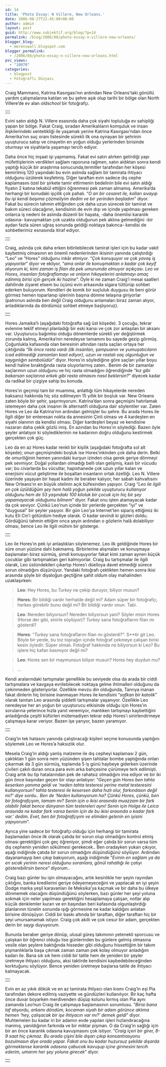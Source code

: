 ```yaml
---
id: 14
title: 'Photo Essay: N Villere, New Orleans.'
date: 2006-08-27T22:45:00+00:00
author: admin
layout: post
guid: http://www.subjektif.org/blog/?p=14
permalink: /blog/2006/08/photo-essay-n-villere-new-orleans/
blogger_blog:
  - merenswall.blogspot.com
blogger_permalink:
  - /2006/08/photo-essay-n-villere-new-orleans.html
pvc_views:
  - "10870"
categories:
  - blogpost
  - Fotoğraflı Düzyazı
---
```

Craig Mammano, Katrina Kasırgası&#8217;nın ardından New Orleans&#8217;taki gönüllü yardım çalışmalarına katılan ve bu şehre aşık olup tarihi bir bölge olan North Villere&#8217;de ev alan _oldschool_ bir fotoğrafçı.

<table border="0" width="100%">
  <tr>
    <td align="center">
      <img src="{{ site.baseurl }}/images/photo-essay-n-villere-new-orleans-01-01.jpg" alt="" />
    </td>
  </tr>
</table>

Evini satın aldığı N. Villere esasında daha çok siyahi topluluğa ev sahipliği yapan bir bölge. Fakat Craig, sıradan Amerikalıların komşuluk ve insan ilişkilerindeki sentetikliği ile yaşamak yerine Katrina Kasırgası&#8217;ndan önce Amerika&#8217;nın suç oranı listesinde sürekli ilk ona oynayan bir şehrinin uyuşturucu satışı ve cinayetin en yoğun olduğu yerlerinden birisinde oturmayı ve siyahlarla yaşamayı tercih ediyor.

Daha önce hiç inşaat işi yapmamış. Fakat evi satın alırken getirdiği yapı müfettişlerinin verdikleri sağlam raporuna rağmen, satın aldıktan sonra kendi yaptığı küçük bir araştırma sonucunda,termitler tarafından her köşesi kemirilmiş 120 yaşındaki bu evin aslında sağlam bir tamirata ihtiyacı olduğunu üzülerek keşfetmiş. Diğer taraftan evin sadece dış cephe kaplamasını özel bir şirkete tamir ettirmenin bedelinin bile evi satın aldığı fiyatın 2 katına tekabül ettiğini öğrenmesi pek zaman almamış. Amerika&#8217;da herhangi bir konudaki <span style="font-style: italic;">işçilik</span> çok pahalı. &#8220;_O an bir cesaret ile, kolları sıvayıp bu işi kendi başıma çözmeliyim dedim ve bir yerinden başladım_&#8221; diyor. Fakat bu sürecin tahmin ettiğinden çok daha uzun sürecek bir tamirat ve bakım süreci olacağının, kendisinin de evin dışı ve içinde yapılması gereken onlarca iş nedeni ile aslında düzenli bir hayata, -daha önemlisi karanlık odasına- kavuşmaktan çok uzakta olduğunun pek aklına gelmediğini -bir aydan fazla süren uğraş sonunda geldiği noktaya bakınca- kendisi de sohbetlerimiz esnasında itiraf ediyor.

<table border="0" width="100%">
  <tr>
    <td align="center">
      <img src="{{ site.baseurl }}/images/photo-essay-n-villere-new-orleans-02-02.jpg" alt="" />
    </td>
  </tr>
</table>

Craig, aslında çok daha erken bitirilebilecek tamirat işleri için bu kadar vakit kaybetmiş olmasının en önemli nedenlerinden ikisinin yanında çalıştırdığı &#8220;Leo&#8221; ve &#8220;Hores&#8221; olduğunu inkâr etmiyor. &#8220;_Çok konuşuyor ve çok yavaş iş yapıyorlar_&#8221; diyor ve ekliyor, &#8220;_ama onlar ile konuşmaktan o kadar çok keyif alıyorum ki, kimi zaman iş filan da pek umurumda olmuyor açıkçası_. _Leo ve Hores, insanları fotoğraflamayı ve onların hikayelerini anlatmayı amaç edinmiş birisi için gerçek iki hazine_&#8220;. Öyle ki ne zaman Craig&#8217;i mesai saatleri dahilinde ziyaret etsem bu üçünü evin arkasında sigara tüttürüp sohbet ederken buluyorum. Kendileri de komik bir suçluluk duygusu ile beni görür görmez hemen toparlanıp işlerinin başına dönme telaşına giriyorlar (patronun aslında ben değil Craig olduğunu anlamaları biraz zaman alıyor, anladıklarında da dördümüz sohbet etmeye başlıyoruz).

<table border="0" width="100%">
  <tr>
    <td align="center">
      <img src="{{ site.baseurl }}/images/photo-essay-n-villere-new-orleans-04-04.jpg" alt="" />
    </td>
  </tr>
</table>

Hores Jamaika&#8217;lı (aşağıdaki fotoğrafta sağ üst köşede). 3 çocuğu, tekrar evlenme teklif etmeyi planladığı bir eski karısı ve çok zor anlaşılan bir aksanı var. Uyuşturucu bağımlısı olduğu dönemlerde sürekli yer değiştirmek zorunda kalmış, Amerika&#8217;nın neredeyse tamamını bu sayede gezip görmüş. Çoğunlukla kafasında olan beresinin altından rasta saçları ortaya her çıktığında &#8220;_İlk önce rasta vardı (<span style="font-style: italic;">ilk insanları, şampuanın ve yumuşatıcıların icad edilmediği zamanları kast ediyor</span>), uzun ve rastalı saç olgunluğun ve saygınlığın sembolüdür_&#8221; diyor. Hores&#8217;ın söylediğine göre saçları yıllar boyu kendi haline bıraktığında rasta oluyorlarmış zaten.. Benim de bir zamanlar saçlarımın uzun olduğunu ve hiç rasta olmadığını öğrendiğinde &#8220;_kız gibi bakarsan saçlarına erkek gibi rasta olmasını nasıl beklersin?_&#8221; diyecek kadar da radikal bir çizgiye sahip bu konuda.

Hores&#8217;ın geçmişi tam bir muamma, anlattığı tüm hikayelerde nereden baksanız hakkında hiç söz edilmeyen 15 yıllık bir boşluk var. New Orleans zaten böyle bir şehir, şaşırmıyorum. Katrina&#8217;dan sonra geçmişini hatırlamak istemeyen daha çok insanın ilk alternatifi olduğuna dair söylentiler var. Zaten Hores ve Leo da Katrina&#8217;nın ardından gelmişler bu şehre. Bu arada Hores ile ilgili diğer bir enteresan nokta da annesinin Çinli olması ve 4 kardeşten en siyahi olanının da kendisi olması. Diğer kardeşleri beyaz ve kendisine nazaran daha çekik gözlü imiş. En azından bu Hores&#8217;ın söylediği. Bazen öyle şeyler anlatıyor ki söylediklerinin ne kadarının doğru olduğunu kestirmek gerçekten çok güç.

Leo da en az Hores kadar renkli bir kişilik (aşağıdaki fotoğrafta sol alt köşede); onun geçmişindeki boşluk ise Hores&#8217;ınkinden çok daha derin. Belki de omuriliğinin hemen yanındaki kurşun izinden olsa gerek geriye dönmeyi pek sevmiyor. Doğal yollardan olmadığı belli olan gelişmiş, kaslı bir vücudu var; bu civarlarda bu vücutlar, hapishanede çok uzun yıllar kalan ve enerjisini vücut geliştirme ile boşaltan insanların ortak özelliği. Leo N. Villere üzerinde yaşayan bir hayat kadını ile beraber kalıyor, her sabah kahvaltısını New Orleans&#8217;ın en büyük otelinin açık büfesinden yapıyor. Craig &#8220;_Leo ile ilgili en çok üzüldüğüm şey hem halâ yoğun şekilde uyuşturucu kullanıyor olduğunu hem de 53 yaşındaki 100 kiloluk bir çocuk için hiç bir şey yapamayacak olduğumu bilmem_&#8221; diyor. Fakat onu işten atamayacak kadar da çok seviyor. Çünkü Leo&#8217;nun içinde bir yerlerde gerçekten &#8220;iyi&#8221; ve &#8220;duygusal&#8221; bir şeyler yaşıyor. Bir gün Leo&#8217;ya Internet&#8217;ten sipariş ettiğimiz iki kutu Eti Cin&#8217;i götürdüm hediye olarak. O kadar sevindi ki gözleri doldu. Gördüğünü tahmin ettiğim onca şeyin ardından o gözlerin halâ dolabiliyor olması, bence Leo ile ilgili mühim bir gösterge.

<table border="0" width="100%">
  <tr>
    <td align="center">
      <img src="{{ site.baseurl }}/images/photo-essay-n-villere-new-orleans-05-05.jpg" alt="" />
    </td>
  </tr>
</table>

Leo ile Hores&#8217;ın pek iyi anlaştıkları söylenemez. Leo ilk geldiğinde Hores bir süre onun yüzüne dahi bakmamış. Birbirlerine alışmaları ve konuşmaya başlamaları biraz sürmüş, şimdi konuşuyorlar fakat kimi zaman aynen küçük çocuklar gibi tartışmaktan geri kalmıyorlar. Craig bu tartışmalar ile ilgili olarak, Leo üstündekileri çıkartıp Hores&#8217;ı düelloya davet etmediği sürece sorun olmadığını düşünüyor. Yandaki fotoğrafı çektikten hemen sonra ikisi arasında şöyle bir diyaloğun geçtiğine şahit oldum olay mahalinden uzaklaşırken:

> <span style="font-weight: bold;">Leo</span>: Hey Hores, bu <span style="font-style: italic;">Turkey</span> ne çekip duruyor, biliyor musun?
  
> <span style="font-weight: bold;">Hores</span>: Bir bildiği vardır herhalde değil mi? Adam süper bir fotoğrafçı, herkes görebilir bunu değil mi? Bir bildiği vardır onun. Tabi.
  
> <span style="font-weight: bold;">Leo</span>: Nereden biliyorsun? Nereden biliyorsun yani? Söyler misin Hores (Horse der gibi, sinirle söylüyor)? <span style="font-style: italic;">Turkey</span> sana fotoğraflarını filan mı gösterdi?
  
> <span style="font-weight: bold;">Hores</span>: &#8220;<span style="font-style: italic;">Turkey</span> sana fotoğraflarını filan mı gösterdi?&#8221;. S**tir git Leo. Böyle bir yerde, bu toz toprağın içinde fotoğraf çekmeye çalışan birisi kesin öyledir. Süper olmalı. Fotoğraf hakkında ne biliyorsun ki Leo? Bu işlere hiç kafan basmıyor değil mi?
  
> <span style="font-weight: bold;">Leo</span>: Hores sen bir maymunsun biliyor musun? Hores hey duydun mu?
  
> &#8230;

Kendi aralarındaki tartışmalar genellikle bu seviyede olsa da arada bir ciddi tartışmalara ve kavgaya evrilebilecek noktaya gelme ihtimalleri olduğunu da çekinmeden gösteriyorlar. Özellikle mevzu din olduğunda, Tanrıya inanan fakat dinlerin hiç birisine inanmayan Hores ile kendisini &#8220;_safkan bir katolik_&#8221; olarak tanıtan Leo arasında şiddetli tartışmalar yaşanıyor. Özellikle Leo neredeyse her an yoğun bir uyuşturucu etkisinde olduğu için Hores&#8217;ın sorularına yeterince hızla yanıt veremiyor, mantıken tartışmayı kaybettiğini anladığında çeşitli küfürleri mütemadiyen tekrar edip Hores&#8217;ı sinirlendirmeye çalışmaya karar veriyor. Bazen işe yarıyor, bazen yaramıyor.

<table border="0" width="100%">
  <tr>
    <td align="center">
      <img src="{{ site.baseurl }}/images/photo-essay-n-villere-new-orleans-06-06.jpg" alt="" />
    </td>
  </tr>
</table>

Craig&#8217;in tek hatasını yanında çalıştıracağı kişileri seçme konusunda yaptığını söylemek Leo ve Hores&#8217;a haksızlık olur.

Mesela Craig&#8217;in aldığı yanlış malzeme ile dış cepheyi kaplaması 2 gün, çaktıktan 1 gün sonra nem yüzünden şişen tahtalar bombe yaptığında onları çıkarmak da 3 gün sürmüş, toplamda 5 iş günü haybeye giderken üzerinde çivileri çakılı duran onca para evin arka bahçesine çürümeye terk edilmişti. Craig artık bu tip hatalarından pek de rahatsız olmadığını ima ediyor ve bir iki gün önce başından geçen bir olayı anlatıyor: &#8220;_Geçen gün Hores ben tahta keserken yanıma geldi ve &#8216;neden tahta testeresi yerine metal testeresini kullanıyorsun? tahta testeresi ile kesersen daha hızlı olur, farkındasın değil mi?&#8217; diye sordu.. Ben de &#8216;Neden kullanıyorum ha? Çünkü Hores, çünkü, ben bir fotoğrafçıyım, tamam mı? Senin için o ikisi arasında muazzam bir fark olabilir fakat bence dünyanın tüm testereleri aynı! Senin için Holga ile Leica arasında ne kadar fark varsa benim için de bu ikisi arasında o kadar fark var.&#8217; dedim. Evet, ben bir fotoğrafçıyım ve elimden gelenin en iyisini yapıyorum_&#8220;.

Ayrıca yine sadece bir fotoğrafçı olduğu için herhangi bir tamirata başlamadan önce ilk olarak çatıda bir sorun olup olmadığını kontrol etmiş olması gerektiğini çok geç öğreniyor, şimdi eğer çatıda bir sorun varsa tüm dış cephenin yeniden sökülmesi gerekecek.. Ben oradayken yukarı çıkıyor, aşağı indiğinde çatıda bir sorun olmadığını <span style="font-style: italic;">düşündüğünü</span> söylüyor. Ardından dayanamayıp ben çıkıp bakıyorum, aşağı indiğimde &#8220;<span style="font-style: italic;">Evinin en sağlam ya da en sıcak yerinin neresi olduğunu soranlara, gönül rahatlığı ile çatıyı gösterebilirsin bence</span>&#8221; diyorum..

Craig bazı günler bu işin olmayacağını, artık kesinlikle her şeyin rayından çıktığını, banka kredilerini geriye ödeyemeyeceğini ve yapılacak en iyi şeyin Dodge marka yeşil karavanları ile Meksika&#8217;ya kaçmak ve bir daha bu ülkeye dönmemek olacağını düşündüğünü söylerken, bazı günler her şeyi yoluna sokmak için neler yapılması gerektiğini hesaplamaya çalışan, notlar alıp küçük denklemler kuran ve en başından beri kafasında olgunlaştırdığı planlarının tünelin sonunda ışığı görmesine ne kadar kaldığını anlatan birisine dönüşüyor. Ciddi bir baskı altında bir taraftan, diğer taraftan hiç bir şeyi umursamamak istiyor. Craig çok akıllı ve çok cesur bir adam, gerçekten derin bir saygı duyuyorum.

Bununla beraber geriye dönüp, ulusal güreş takımının yetenekli sporcusu ve çalışkan bir öğrenci olduğu lise günlerinden bu günlere gelmiş olmasına vesile olan şeylere baktığında hisseder gibi olduğunu hissettiğim bir takım pişmanlıklarla başa çıkmak zaman zaman pek kolay olmuyor anladığım kadarı ile. Bana sık sık hem ciddi bir tatile hem de yeniden bir şeyler üretmeye ihtiyacı olduğunu, aksi taktirde kendisini kaybedebileceğinden korktuğunu söylüyor. Bence yeniden üretmeye başlarsa tatile de ihtiyacı kalmayacak.

<table border="0" width="100%">
  <tr>
    <td align="center">
      <img src="{{ site.baseurl }}/images/photo-essay-n-villere-new-orleans-03-03.jpg" alt="" />
    </td>
  </tr>
</table>

Evin en az yıkık dökük ve en az tamirata ihtiyacı olan kısmı Craig&#8217;in eşi Pia tarafından dekore edilmiş vaziyette ve gündüzleri kullanılıyor. Bir kaç hafta önce duvar boyarken merdivenden düşüp kolunu kırmış olan Pia aynı zamanda Leo&#8217;nun Craig ile çalışmaya başlamasının sorumlusu. &#8220;_Birisi bana laf atıyordu, arkamı döndüm, kocaman siyah bir adam görünce aklıma hemen &#8216;hey, çalışacak bir işe ihtiyacın var mı?&#8217; demek geldi_&#8221; diyor. Muhtemelen bu kadar iri bir adamın evde yapılan işleri hızlandıracağına inanmış, yanıldığının farkında ve bir miktar pişman. O da Craig&#8217;in sağlığı için bir an önce karanlık odasına kavuşmasını çok istiyor. &#8220;_Craig içeri bir girer, 8-9 saat hiç çıkmaz. Bu arada çişini bile dışarı çıkıp konsantrasyonu bozulmasın diye orada yapar. Fakat onu bu kadar huzursuz şekilde dışarda görmektense karanlık odasına çabucak kavuşup içine girmesini tercih ederim, umarım her şey yoluna girecek_&#8221; diyor.

<table border="0" width="100%">
  <tr>
    <td align="center">
      <img src="{{ site.baseurl }}/images/photo-essay-n-villere-new-orleans-07-07.jpg" alt="" />
    </td>
  </tr>
</table>
